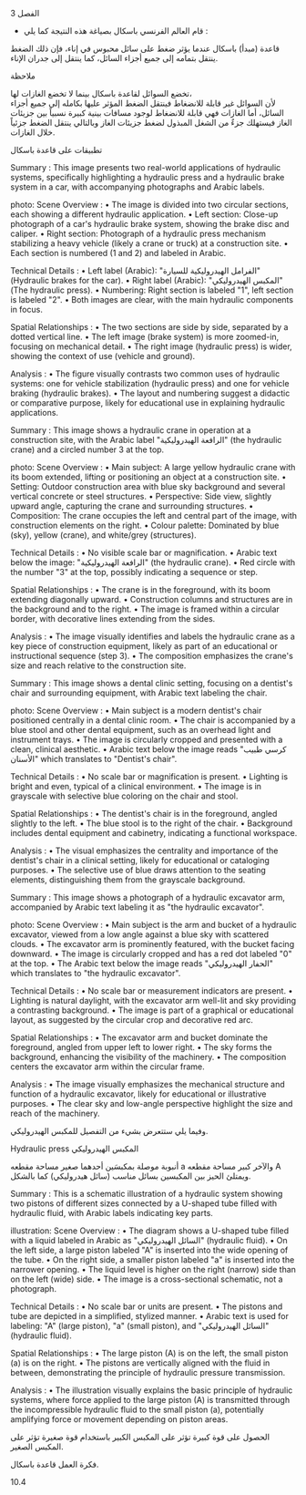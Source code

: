 3
الفصل <!-- text, from page 0 (l=0.852,t=0.033,r=0.925,b=0.074), with ID 0e5467db-561e-474a-8712-5f4bfc51c25f -->

* قام العالم الفرنسي باسكال بصياغة هذه النتيجة كما يلي : <!-- text, from page 0 (l=0.462,t=0.087,r=0.931,b=0.113), with ID c3fb10ee-a2dd-4363-90dc-88a470401e88 -->

قاعدة (مبدأ) باسكال
عندما يؤثر ضغط على سائل محبوس في إناء، فإن ذلك الضغط ينتقل بتمامه إلى جميع أجزاء السائل، كما ينتقل إلى جدران الإناء. <!-- text, from page 0 (l=0.071,t=0.118,r=0.928,b=0.194), with ID 60e06d14-31c8-4b90-b5bf-abd0b03c609b -->

ملاحظة

تخضع السوائل لقاعدة باسكال بينما لا تخضع الغازات لها،  
لأن السوائل غير قابلة للانضغاط فينتقل الضغط المؤثر عليها بكامله إلى جميع أجزاء السائل، أما الغازات فهي قابلة للانضغاط لوجود مسافات بينية كبيرة نسبياً بين جزيئات الغاز فيستهلك جزءٌ من الشغل المبذول لضغط جزيئات الغاز وبالتالي ينتقل الضغط جزئياً خلال الغازات. <!-- text, from page 0 (l=0.071,t=0.208,r=0.940,b=0.345), with ID 6d9863d6-df05-4845-a562-209f252cfd53 -->

تطبيقات على قاعدة باسكال <!-- text, from page 0 (l=0.616,t=0.360,r=0.930,b=0.400), with ID ffcd6ec1-69db-4201-a9d9-125802a799f9 -->

Summary : This image presents two real-world applications of hydraulic systems, specifically highlighting a hydraulic press and a hydraulic brake system in a car, with accompanying photographs and Arabic labels.

photo:
Scene Overview :
  • The image is divided into two circular sections, each showing a different hydraulic application.
  • Left section: Close-up photograph of a car's hydraulic brake system, showing the brake disc and caliper.
  • Right section: Photograph of a hydraulic press mechanism stabilizing a heavy vehicle (likely a crane or truck) at a construction site.
  • Each section is numbered (1 and 2) and labeled in Arabic.

Technical Details :
  • Left label (Arabic): "الفرامل الهيدروليكية للسيارة" (Hydraulic brakes for the car).
  • Right label (Arabic): "المكبس الهيدروليكي" (The hydraulic press).
  • Numbering: Right section is labeled "1", left section is labeled "2".
  • Both images are clear, with the main hydraulic components in focus.

Spatial Relationships :
  • The two sections are side by side, separated by a dotted vertical line.
  • The left image (brake system) is more zoomed-in, focusing on mechanical detail.
  • The right image (hydraulic press) is wider, showing the context of use (vehicle and ground).

Analysis :
  • The figure visually contrasts two common uses of hydraulic systems: one for vehicle stabilization (hydraulic press) and one for vehicle braking (hydraulic brakes).
  • The layout and numbering suggest a didactic or comparative purpose, likely for educational use in explaining hydraulic applications. <!-- figure, from page 0 (l=0.579,t=0.406,r=0.921,b=0.585), with ID f8e916cc-242c-4002-9831-b2f4faf99231 -->

Summary : This image shows a hydraulic crane in operation at a construction site, with the Arabic label "الرافعة الهيدروليكية" (the hydraulic crane) and a circled number 3 at the top.

photo:
Scene Overview :
  • Main subject: A large yellow hydraulic crane with its boom extended, lifting or positioning an object at a construction site.
  • Setting: Outdoor construction area with blue sky background and several vertical concrete or steel structures.
  • Perspective: Side view, slightly upward angle, capturing the crane and surrounding structures.
  • Composition: The crane occupies the left and central part of the image, with construction elements on the right.
  • Colour palette: Dominated by blue (sky), yellow (crane), and white/grey (structures).

Technical Details :
  • No visible scale bar or magnification.
  • Arabic text below the image: "الرافعة الهيدروليكية" (the hydraulic crane).
  • Red circle with the number "3" at the top, possibly indicating a sequence or step.

Spatial Relationships :
  • The crane is in the foreground, with its boom extending diagonally upward.
  • Construction columns and structures are in the background and to the right.
  • The image is framed within a circular border, with decorative lines extending from the sides.

Analysis :
  • The image visually identifies and labels the hydraulic crane as a key piece of construction equipment, likely as part of an educational or instructional sequence (step 3).
  • The composition emphasizes the crane's size and reach relative to the construction site. <!-- figure, from page 0 (l=0.410,t=0.409,r=0.588,b=0.579), with ID 248062b1-daea-4c3f-98c5-7c61a23118fd -->

Summary : This image shows a dental clinic setting, focusing on a dentist's chair and surrounding equipment, with Arabic text labeling the chair.

photo:
Scene Overview :
  • Main subject is a modern dentist's chair positioned centrally in a dental clinic room.
  • The chair is accompanied by a blue stool and other dental equipment, such as an overhead light and instrument trays.
  • The image is circularly cropped and presented with a clean, clinical aesthetic.
  • Arabic text below the image reads "كرسي طبيب الأسنان" which translates to "Dentist's chair".

Technical Details :
  • No scale bar or magnification is present.
  • Lighting is bright and even, typical of a clinical environment.
  • The image is in grayscale with selective blue coloring on the chair and stool.

Spatial Relationships :
  • The dentist's chair is in the foreground, angled slightly to the left.
  • The blue stool is to the right of the chair.
  • Background includes dental equipment and cabinetry, indicating a functional workspace.

Analysis :
  • The visual emphasizes the centrality and importance of the dentist's chair in a clinical setting, likely for educational or cataloging purposes.
  • The selective use of blue draws attention to the seating elements, distinguishing them from the grayscale background. <!-- figure, from page 0 (l=0.247,t=0.406,r=0.414,b=0.584), with ID 8d0b4fab-14b0-4772-bb57-e86cf09bb9d7 -->

Summary : This image shows a photograph of a hydraulic excavator arm, accompanied by Arabic text labeling it as "the hydraulic excavator".

photo:
Scene Overview :
  • Main subject is the arm and bucket of a hydraulic excavator, viewed from a low angle against a blue sky with scattered clouds.
  • The excavator arm is prominently featured, with the bucket facing downward.
  • The image is circularly cropped and has a red dot labeled "0" at the top.
  • The Arabic text below the image reads "الحفار الهيدروليكي" which translates to "the hydraulic excavator".

Technical Details :
  • No scale bar or measurement indicators are present.
  • Lighting is natural daylight, with the excavator arm well-lit and sky providing a contrasting background.
  • The image is part of a graphical or educational layout, as suggested by the circular crop and decorative red arc.

Spatial Relationships :
  • The excavator arm and bucket dominate the foreground, angled from upper left to lower right.
  • The sky forms the background, enhancing the visibility of the machinery.
  • The composition centers the excavator arm within the circular frame.

Analysis :
  • The image visually emphasizes the mechanical structure and function of a hydraulic excavator, likely for educational or illustrative purposes.
  • The clear sky and low-angle perspective highlight the size and reach of the machinery. <!-- figure, from page 0 (l=0.071,t=0.408,r=0.253,b=0.581), with ID f5db77ca-645e-4bca-a383-8b91fd47d44e -->

وفيما يلي ستتعرض بشيء من التفصيل للمكبس الهيدروليكي. <!-- text, from page 0 (l=0.438,t=0.595,r=0.931,b=0.625), with ID 0a17a02f-23c2-4143-bdda-5900bd9b622b -->

Hydraulic press المكبس الهيدروليكي <!-- text, from page 0 (l=0.513,t=0.635,r=0.931,b=0.670), with ID 6b4e4883-f261-4b55-a11d-cdcd284f9d10 -->

أنبوبة موصلة بمكبسَين أحدهما صغير مساحة مقطعه a والآخر كبير مساحة مقطعه A ويمتلئ الحيز بين المكبسين بسائل مناسب (سائل هيدروليكي) كما بالشكل. <!-- text, from page 0 (l=0.405,t=0.676,r=0.949,b=0.781), with ID e756517e-c607-438b-8ff5-b75d1e2d51e8 -->

Summary : This is a schematic illustration of a hydraulic system showing two pistons of different sizes connected by a U-shaped tube filled with hydraulic fluid, with Arabic labels indicating key parts.

illustration:
Scene Overview :
  • The diagram shows a U-shaped tube filled with a liquid labeled in Arabic as "السائل الهيدروليكي" (hydraulic fluid).
  • On the left side, a large piston labeled "A" is inserted into the wide opening of the tube.
  • On the right side, a smaller piston labeled "a" is inserted into the narrower opening.
  • The liquid level is higher on the right (narrow) side than on the left (wide) side.
  • The image is a cross-sectional schematic, not a photograph.

Technical Details :
  • No scale bar or units are present.
  • The pistons and tube are depicted in a simplified, stylized manner.
  • Arabic text is used for labeling: "A" (large piston), "a" (small piston), and "السائل الهيدروليكي" (hydraulic fluid).

Spatial Relationships :
  • The large piston (A) is on the left, the small piston (a) is on the right.
  • The pistons are vertically aligned with the fluid in between, demonstrating the principle of hydraulic pressure transmission.

Analysis :
  • The illustration visually explains the basic principle of hydraulic systems, where force applied to the large piston (A) is transmitted through the incompressible hydraulic fluid to the small piston (a), potentially amplifying force or movement depending on piston areas. <!-- figure, from page 0 (l=0.075,t=0.659,r=0.344,b=0.773), with ID 56fc35aa-8e86-46b1-af76-e4179d0156e2 -->

الحصول على قوة كبيرة تؤثر على المكبس الكبير باستخدام قوة صغيرة تؤثر على المكبس الصغير. <!-- text, from page 0 (l=0.135,t=0.785,r=0.952,b=0.842), with ID dba5f95c-e144-4dea-b421-0dab99ea1015 -->

فكرة العمل
قاعدة باسكال. <!-- text, from page 0 (l=0.752,t=0.854,r=0.947,b=0.896), with ID 1764b2db-be47-4a83-9819-85c9c6b25e7c -->

$10.4$ <!-- marginalia, from page 0 (l=0.869,t=0.921,r=0.923,b=0.950), with ID df9ecc44-e0a6-4aed-9845-cce16334a3c2 -->